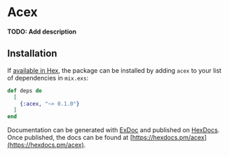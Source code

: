 # Acex

**TODO: Add description**

## Installation

If [available in Hex](https://hex.pm/docs/publish), the package can be installed
by adding `acex` to your list of dependencies in `mix.exs`:

```elixir
def deps do
  [
    {:acex, "~> 0.1.0"}
  ]
end
```

Documentation can be generated with [ExDoc](https://github.com/elixir-lang/ex_doc)
and published on [HexDocs](https://hexdocs.pm). Once published, the docs can
be found at [https://hexdocs.pm/acex](https://hexdocs.pm/acex).

